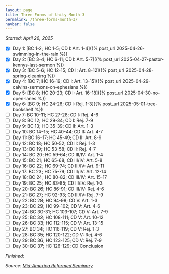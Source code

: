 ```yaml
---
layout: page
title: Three Forms of Unity Month 3
permalink: /three-forms-month-3/
navbar: false
---
```


*Started: April 26, 2025*

- [x] Day 1: [BC 1-2; HC 1-5; CD I: Art. 1-4]({% post_url 2025-04-26-swimming-in-the-rain %})
- [x] Day 2: [BC 3-4; HC 6-11; CD I: Art. 5-7]({% post_url 2025-04-27-pastor-kennys-last-sermon %})
- [x] Day 3: [BC 5-6; HC 12-15; CD I: Art. 8-12]({% post_url 2025-04-28-spring-cleaning %})
- [x] Day 4: [BC 7; HC 16-19; CD I: Art. 13-15]({% post_url 2025-04-29-calvins-sermons-on-ephesians %})
- [x] Day 5: [BC 8; HC 20-23; CD I: Art. 16-18]({% post_url 2025-04-30-no-open-lanes %})
- [x] Day 6: [BC 9; HC 24-26; CD I: Rej. 1-3]({% post_url 2025-05-01-tree-bookshelf %})
- [ ] Day 7: BC 10-11; HC 27-28; CD I: Rej. 4-6
- [ ] Day 8: BC 12; HC 29-34; CD I: Rej. 7-9
- [ ] Day 9: BC 13; HC 35-39; CD II: Art. 1-3
- [ ] Day 10: BC 14-15; HC 40-44; CD II: Art. 4-7
- [ ] Day 11: BC 16-17; HC 45-49; CD II: Art. 8-9
- [ ] Day 12: BC 18; HC 50-52; CD II: Rej. 1-3
- [ ] Day 13: BC 19; HC 53-58; CD II: Rej. 4-7
- [ ] Day 14: BC 20; HC 59-64; CD III/IV: Art. 1-4
- [ ] Day 15: BC 21; HC 65-68; CD III/IV: Art. 5-8
- [ ] Day 16: BC 22; HC 69-74; CD III/IV: Art. 9-11
- [ ] Day 17: BC 23; HC 75-79; CD III/IV: Art. 12-14
- [ ] Day 18: BC 24; HC 80-82; CD III/IV: Art. 15-17
- [ ] Day 19: BC 25; HC 83-85; CD III/IV: Rej. 1-3
- [ ] Day 20: BC 26; HC 86-91; CD III/IV: Rej. 4-6
- [ ] Day 21: BC 27; HC 92-93; CD III/IV: Rej. 7-9
- [ ] Day 22: BC 28; HC 94-98; CD V: Art. 1-3
- [ ] Day 23: BC 29; HC 99-102; CD V: Art. 4-6
- [ ] Day 24: BC 30-31; HC 103-107; CD V: Art. 7-9
- [ ] Day 25: BC 32; HC 108-111; CD V: Art. 10-12
- [ ] Day 26: BC 33; HC 112-115; CD V: Art. 13-15
- [ ] Day 27: BC 34; HC 116-119; CD V: Rej. 1-3
- [ ] Day 28: BC 35; HC 120-122; CD V: Rej. 4-6
- [ ] Day 29: BC 36; HC 123-125; CD V: Rej. 7-9
- [ ] Day 30: BC 37; HC 126-129; CD Conclusion

*Finished:*

*Source:* [*Mid-America Reformed Seminary*](https://s3.us-west-1.amazonaws.com/blog.swang.cloud/reformed-standards-monthly.pdf)